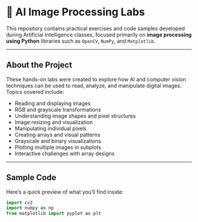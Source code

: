 # 🧠 AI Image Processing Labs

This repository contains practical exercises and code samples developed during Artificial Intelligence classes, focused primarily on **image processing using Python** libraries such as `OpenCV`, `NumPy`, and `Matplotlib`.

---

## About the Project

These hands-on labs were created to explore how AI and computer vision techniques can be used to read, analyze, and manipulate digital images. Topics covered include:

- Reading and displaying images
- RGB and grayscale transformations
- Understanding image shapes and pixel structures
- Image resizing and visualization
- Manipulating individual pixels
- Creating arrays and visual patterns
- Grayscale and binary visualizations
- Plotting multiple images in subplots
- Interactive challenges with array designs

---

## Sample Code

Here’s a quick preview of what you’ll find inside:

```python
import cv2
import numpy as np
from matplotlib import pyplot as plt

